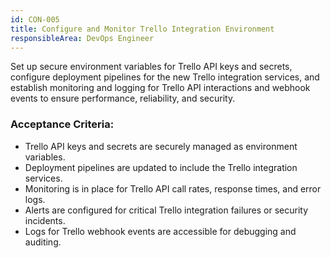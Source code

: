 ```yaml
---
id: CON-005
title: Configure and Monitor Trello Integration Environment
responsibleArea: DevOps Engineer
---
```

Set up secure environment variables for Trello API keys and secrets, configure deployment pipelines for the new Trello integration services, and establish monitoring and logging for Trello API interactions and webhook events to ensure performance, reliability, and security.

### Acceptance Criteria:
*   Trello API keys and secrets are securely managed as environment variables.
*   Deployment pipelines are updated to include the Trello integration services.
*   Monitoring is in place for Trello API call rates, response times, and error logs.
*   Alerts are configured for critical Trello integration failures or security incidents.
*   Logs for Trello webhook events are accessible for debugging and auditing.